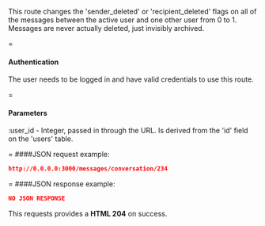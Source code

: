 <!-- --- title: DELETE /messages/conversation/:user_id -->

This route changes the 'sender_deleted' or 'recipient_deleted' flags on all of the messages between the active user and one other user from 0 to 1. Messages are never actually deleted, just invisibly archived.

=
#### Authentication

The user needs to be logged in and have valid credentials to use this route.

=
#### Parameters

:user_id - Integer, passed in through the URL. Is derived from the 'id' field on the 'users' table.

=
####JSON request example:
```json
http://0.0.0.0:3000/messages/conversation/234
```

=
####JSON response example:

```json
NO JSON RESPONSE
```

This requests provides a <strong>HTML 204</strong> on success.